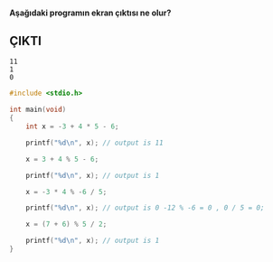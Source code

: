 #### Aşağıdaki programın ekran çıktısı ne olur?
## ÇIKTI
```
11
1
0
```
```C
#include <stdio.h>

int main(void)
{
	int x = -3 + 4 * 5 - 6;

	printf("%d\n", x); // output is 11

	x = 3 + 4 % 5 - 6;

	printf("%d\n", x); // output is 1

	x = -3 * 4 % -6 / 5;

	printf("%d\n", x); // output is 0 -12 % -6 = 0 , 0 / 5 = 0;

	x = (7 + 6) % 5 / 2;

	printf("%d\n", x); // output is 1
}
```
